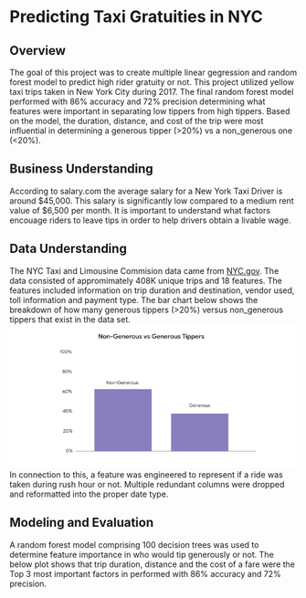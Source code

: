 # Predicting Taxi Gratuities in NYC
<section> <h2>Overview</h2>
The goal of this project was to create multiple linear gegression and random forest model to predict high rider gratuity or not. This project utilized yellow taxi trips taken in New York City during 2017. The final random forest model performed with 86% accuracy and 72% precision determining what features were important in separating low tippers from high tippers. Based on the model, the duration, distance, and cost of the trip were most influential in determining a generous tipper (>20%) vs a non_generous one (<20%).
</section>
  
<section>
  <h2>Business Understanding</h2>
  According to salary.com the average salary for a New York Taxi Driver is around $45,000. This salary is significantly low compared to a medium rent value of $6,500 per month. It is important to understand what factors encouage riders to leave tips in order to help drivers obtain a livable wage.
</section>

<section>
  <h2> Data Understanding</h2>
  The NYC Taxi and Limousine Commision data came from <a href="https://www.nyc.gov/site/tlc/about/tlc-trip-record-data.page">NYC.gov</a>. The data consisted of appromimately 408K unique trips and 18 features. The features included information on trip duration and destination, vendor used, toll information and payment type. The bar chart below shows the breakdown of how many generous tippers (>20%) versus non_generous tippers that exist in the data set. 
  <img src="https://github.com/bedraj123/Predicting_Taxi_Gratuities_NYC/blob/main/images/Non_Generous%20vs%20Generous.png" />
In connection to this, a feature was engineered to represent if a ride was taken during rush hour or not. Multiple redundant columns were dropped and reformatted into the proper date type.
</section>

<section>
  <h2>Modeling and Evaluation</h2>
A random forest model comprising 100 decision trees was used to determine feature importance in who would tip generously or not. The below plot shows that trip duration, distance and the cost of a fare were the Top 3 most important factors in performed with 86% accuracy and 72% precision.
  <img src=""
</section>
